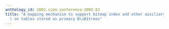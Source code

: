 ```yaml
---
anthology_id: 2002.cikm_conference-2002.83
title: "A mapping mechanism to support bitmap index and other auxiliary structures\
  \ on tables stored as primary B\xB1trees"
---
```

